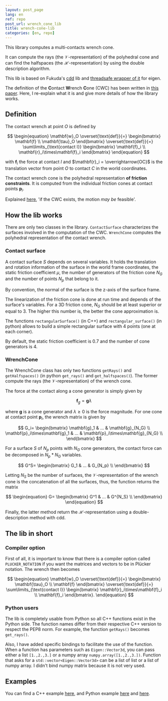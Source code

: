 ```yaml
---
layout: post_page
lang: en
ref: repo
post_url: wrench_cone_lib
title: wrench-cone-lib
categories: [en, repo]
---
```


This library computes a multi-contacts wrench cone.

It can compute the rays (the $\mathcal{V}$-representation) of the polyhedral cone and can find the halfspaces (the $\mathcal{H}$-representation) by using the double description algorithm.

This lib is based on Fukuda's [cdd](https://www.inf.ethz.ch/personal/fukudak/cdd_home/) lib and [threadsafe wrapper of it](https://github.com/vsamy/eigen-cdd) for eigen.
<!--more-->

The definition of the **C**ontact **W**rench **C**one (CWC) has been written in [this paper](https://scaron.info/papers/journal/caron-tro-2016.pdf). Here, I re-explain what it is and give more details of how the library works.

## Definition
The contact wrench at point $O$ is defined by

$$
\begin{equation}
    \mathbf{w}_O \overset{\text{def}}{=} 
    \begin{bmatrix}
        \mathbf{f} \\
        \mathbf{\tau}_O
    \end{bmatrix}
    \overset{\text{def}}{=} 
    \sum\limits_{\text{contact I}}
    \begin{bmatrix}
        \mathbf{f}_i \\
        \mathbf{r}_i\times\mathbf{f}_i
    \end{bmatrix}
\end{equation}
$$

with $\mathbf{f}_i$ the force at contact $I$ and $\mathbf{r}_i = \overrightarrow{OC}$ is the translation vector from point $O$ to contact $C$ in the world coordinates.

The contact wrench cone is the polyhedral representation **of friction constraints**. It is computed from the individual friction cones at contact points $\mathbf{p}_i$.

Explained [here](https://scaron.info/teaching/contact-stability.html), 'if the CWC exists, the motion *may be* feasible'.

## How the lib works
There are only two classes in the library. `ContactSurface` characterizes the surfaces involved in the computation of the CWC. `WrenchCone` computes the polyhedral representation of the contact wrench.

### Contact surface
A contact surface $S$ depends on several variables.
It holds the translation and rotation information of the surface in the world frame coordinates, the static friction coefficient $\mu$, the number of generators of the friction cone $N_G$ and the number of points $N_p$ that belong to it.

By convention, the normal of the surface is the z-axis of the surface frame.

The linearization of the friction cone is done at run time and depends of the surface's variables. For a 3D friction cone, $N_G$ should be at least superior or equal to 3. The higher this number is, the better the cone approximation is.

The functions `rectangularSurface()` (in C++) and `rectangular_surface()` (in python) allows to build a simple rectangular surface with 4 points (one at each corner).

By default, the static friction coefficient is 0.7 and the number of cone generators is 4.

### WrenchCone
The WrenchCone class has only two functions `getRays()` and `getHalfspaces()` (in python `get_rays()` and `get_halfspaces()`).
The former compute the rays (the $\mathcal{V}$-representation) of the wrench cone.

The force at the contact along a cone generator is simply given by

$$
\begin{equation}
    \mathbf{f}_g = \mathbf{g}\lambda
\end{equation}
$$

where $\mathbf{g}$ is a cone generator and $\lambda \geq 0$ is the force magnitude. 
For one cone at contact point $\mathbf{p}_i$, the wrench matrix is given by

$$
G_i=
\begin{bmatrix}
    \mathbf{g}_1 & ... & \mathbf{g}_{N_G} \\
    \mathbf{p}_i\times\mathbf{g}_1 & ... & \mathbf{p}_i\times\mathbf{g}_{N_G} \\
\end{bmatrix}
$$

For a surface $S$ of $N_p$ points with $N_G$ cone generators, the contact force can be decomposed in $N_p*N_G$ variables.

$$
G^S=
\begin{bmatrix}
    G_1 & ... & G_{N_p} \\
\end{bmatrix}
$$

Letting $N_S$ be the number of surfaces, the $\mathcal{V}$-representation of the wrench cone is the concatenation of all the surfaces, thus, the function returns the matrix

$$
\begin{equation}
G=
\begin{bmatrix}
    G^1 & ... & G^{N_S} \\
\end{bmatrix}
\end{equation}
$$

Finally, the latter method return the $\mathcal{H}$-representation using a double-description method with cdd.

## The lib in short
### Compiler option
First of all, it is important to know that there is a compiler option called `PLUCKER_NOTATION` if you want the matrices and vectors to be in Plücker notation.
The wrench then becomes

$$
\begin{equation}
    \mathbf{w}_O \overset{\text{def}}{=} 
    \begin{bmatrix}
        \mathbf{\tau}_O \\
        \mathbf{f}
    \end{bmatrix}
    \overset{\text{def}}{=} 
    \sum\limits_{\text{contact I}}
    \begin{bmatrix}
        \mathbf{r}_i\times\mathbf{f}_i \\
        \mathbf{f}_i
    \end{bmatrix}.
\end{equation}
$$

### Python users
The lib is completely usable from Python so all C++ functions exist in the Python side.
The function names differ from their respective C++ version to respect the PEP8 norm.
For example, the function `getRays()` becomes `get_rays()`.

Also, I have added specific bindings to facilitate the use of the function.
When a function has parameters such as `Eigen::Vector3d`, you can pass either a list `[1.,2.,3.]` or a numpy array `numpy.array([1.,2.,3.])`.
Function that asks for a `std::vector<Eigen::Vector3d>` can be a list of list or a list of numpy array.
I didn't bind numpy matrix because it is not very used.

## Examples
You can find a C++ example [here](https://github.com/vsamy/wrench-cone-lib/blob/integration/apps/WrenchConeLibPerf/example.cpp), and Python example [here](https://github.com/vsamy/wrench-cone-lib/blob/integration/share/script/pyWrenchConeLibPerf/pyPerf.py) and [here](https://github.com/stephane-caron/pymanoid/blob/master/examples/wrench_cone.py).
